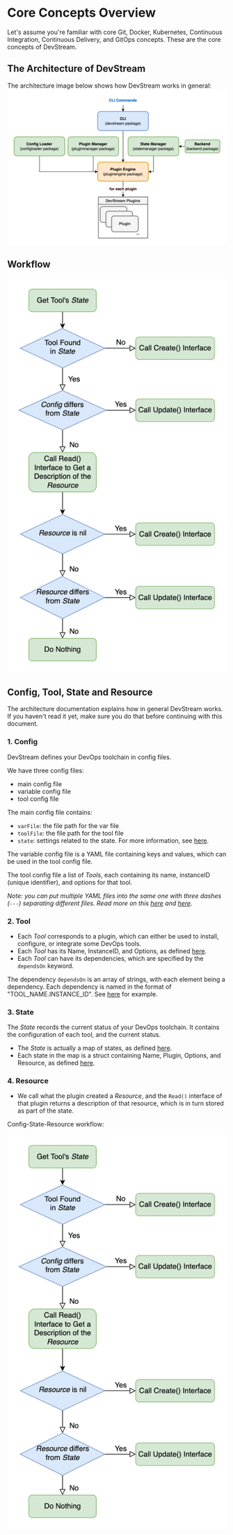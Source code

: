 # Core Concepts Overview

Let's assume you're familiar with core Git, Docker, Kubernetes, Continuous Integration, Continuous Delivery, and GitOps concepts. 
These are the core concepts of DevStream.

## The Architecture of DevStream

The architecture image below shows how DevStream works in general:
![](../images/architecture-overview.png)

## Workflow

![config state resource workflow](../images/config_state_resource.png)

## Config, Tool, State and Resource

The architecture documentation explains how in general DevStream works. If you haven't read it yet, make sure you do that before continuing with this document.

### 1. Config

DevStream defines your DevOps toolchain in config files.

We have three config files:

- main config file
- variable config file
- tool config file

The main config file contains:

- `varFile`: the file path for the var file
- `toolFile`: the file path for the tool file
- `state`: settings related to the state. For more information, see [here](./stateconfig.md).

The variable config file is a YAML file containing keys and values, which can be used in the tool config file.

The tool config file a list of _Tools_, each containing its name, instanceID (unique identifier), and options for that tool.

_Note: you can put multiple YAML files into the same one with three dashes (`---`) separating different files. Read more on this [here](https://stackoverflow.com/questions/50788277/why-3-dashes-hyphen-in-yaml-file) and [here](https://www.javatpoint.com/yaml-structure)._

### 2. Tool

- Each _Tool_ corresponds to a plugin, which can either be used to install, configure, or integrate some DevOps tools.
- Each _Tool_ has its Name, InstanceID, and Options, as defined [here](https://github.com/devstream-io/devstream/blob/main/internal/pkg/configloader/toolconfig.go#L13).
- Each _Tool_ can have its dependencies, which are specified by the `dependsOn` keyword.

The dependency `dependsOn` is an array of strings, with each element being a dependency. Each dependency is named in the format of "TOOL_NAME.INSTANCE_ID". 
See [here](https://github.com/devstream-io/devstream/blob/main/examples/quickstart.yaml#L22) for example.

### 3. State

The _State_ records the current status of your DevOps toolchain. It contains the configuration of each tool, and the current status.

- The _State_ is actually a map of states, as defined [here](https://github.com/devstream-io/devstream/blob/main/internal/pkg/statemanager/state.go#L24).
- Each state in the map is a struct containing Name, Plugin, Options, and Resource, as defined [here](https://github.com/devstream-io/devstream/blob/main/internal/pkg/statemanager/state.go#L16).

### 4. Resource

- We call what the plugin created a _Resource_, and the `Read()` interface of that plugin returns a description of that resource, which is in turn stored as part of the state.

Config-State-Resource workflow:

![config state resource workflow](../images/config_state_resource.png)
